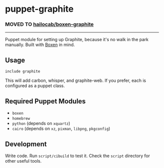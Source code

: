 # puppet-graphite

### MOVED TO [hailocab/boxen-graphite](https://github.com/hailocab/boxen-graphite)

------


Puppet module for setting up Graphite, because it's no walk in the park manually. Built with
[Boxen](https://github.com/boxen/boxen) in mind.

## Usage

```puppet
include graphite
```

This will add carbon, whisper, and graphite-web.  If you prefer, each is configured as a puppet class.

## Required Puppet Modules

* `boxen`
* `homebrew`
* `python` (depends on `xquartz`)
* `cairo` (depends on `xz`, `pixman`, `libpng`, `pkgconfig`)

## Development

Write code. Run `script/cibuild` to test it. Check the `script` directory for
other useful tools.
